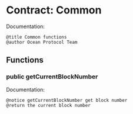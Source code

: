 
# Contract: Common

Documentation:
```
@title Common functions
@author Ocean Protocol Team
```

## Functions

### public getCurrentBlockNumber

Documentation:

```
@notice getCurrentBlockNumber get block number
@return the current block number
```
